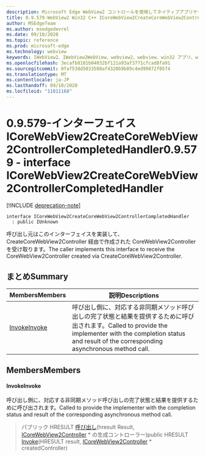 ```yaml
---
description: Microsoft Edge WebView2 コントロールを使用してネイティブアプリケーションに web 技術 (HTML、CSS、JavaScript) を埋め込む
title: 0.9.579-WebView2 Win32 C++ ICoreWebView2CreateCoreWebView2ControllerCompletedHandler
author: MSEdgeTeam
ms.author: msedgedevrel
ms.date: 09/10/2020
ms.topic: reference
ms.prod: microsoft-edge
ms.technology: webview
keywords: IWebView2、IWebView2WebView、webview2、webview、win32 アプリ、win32、edge、ICoreWebView2、ICoreWebView2Controller、browser control、edge html、ICoreWebView2CreateCoreWebView2ControllerCompletedHandler
ms.openlocfilehash: 3ecafb8181b04032bf121a93af3771cfcad8fa91
ms.sourcegitcommit: 0faf538d5033508af4320b9b89c4ed99872f0574
ms.translationtype: MT
ms.contentlocale: ja-JP
ms.lasthandoff: 09/10/2020
ms.locfileid: "11011168"
---
```

# <span data-ttu-id="f9654-104">0.9.579-インターフェイス ICoreWebView2CreateCoreWebView2ControllerCompletedHandler</span><span class="sxs-lookup"><span data-stu-id="f9654-104">0.9.579 - interface ICoreWebView2CreateCoreWebView2ControllerCompletedHandler</span></span> 

[!INCLUDE [deprecation-note](../../includes/deprecation-note.md)]

```
interface ICoreWebView2CreateCoreWebView2ControllerCompletedHandler
  : public IUnknown
```

<span data-ttu-id="f9654-105">呼び出し元はこのインターフェイスを実装して、CreateCoreWebView2Controller 経由で作成された CoreWebView2Controller を受け取ります。</span><span class="sxs-lookup"><span data-stu-id="f9654-105">The caller implements this interface to receive the CoreWebView2Controller created via CreateCoreWebView2Controller.</span></span>

## <span data-ttu-id="f9654-106">まとめ</span><span class="sxs-lookup"><span data-stu-id="f9654-106">Summary</span></span>

 <span data-ttu-id="f9654-107">Members</span><span class="sxs-lookup"><span data-stu-id="f9654-107">Members</span></span>                        | <span data-ttu-id="f9654-108">説明</span><span class="sxs-lookup"><span data-stu-id="f9654-108">Descriptions</span></span>
--------------------------------|---------------------------------------------
[<span data-ttu-id="f9654-109">Invoke</span><span class="sxs-lookup"><span data-stu-id="f9654-109">Invoke</span></span>](#invoke) | <span data-ttu-id="f9654-110">呼び出し側に、対応する非同期メソッド呼び出しの完了状態と結果を提供するために呼び出されます。</span><span class="sxs-lookup"><span data-stu-id="f9654-110">Called to provide the implementer with the completion status and result of the corresponding asynchronous method call.</span></span>

## <span data-ttu-id="f9654-111">Members</span><span class="sxs-lookup"><span data-stu-id="f9654-111">Members</span></span>

#### <span data-ttu-id="f9654-112">Invoke</span><span class="sxs-lookup"><span data-stu-id="f9654-112">Invoke</span></span> 

<span data-ttu-id="f9654-113">呼び出し側に、対応する非同期メソッド呼び出しの完了状態と結果を提供するために呼び出されます。</span><span class="sxs-lookup"><span data-stu-id="f9654-113">Called to provide the implementer with the completion status and result of the corresponding asynchronous method call.</span></span>

> <span data-ttu-id="f9654-114">パブリック HRESULT [呼び出し](#invoke)(hresult Result, [ICoreWebView2Controller](icorewebview2controller.md) \* の生成コントローラー)</span><span class="sxs-lookup"><span data-stu-id="f9654-114">public HRESULT [Invoke](#invoke)(HRESULT result, [ICoreWebView2Controller](icorewebview2controller.md) \* createdController)</span></span>

